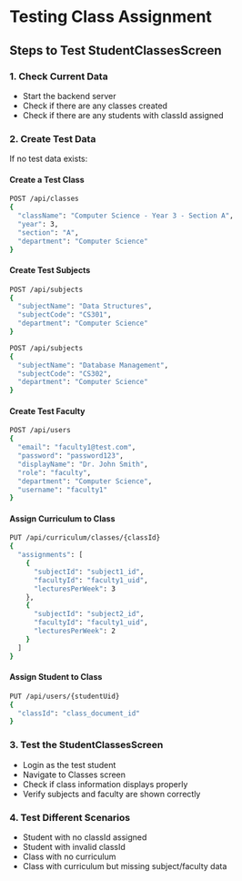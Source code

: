# Testing Class Assignment

## Steps to Test StudentClassesScreen

### 1. Check Current Data
- Start the backend server
- Check if there are any classes created
- Check if there are any students with classId assigned

### 2. Create Test Data
If no test data exists:

#### Create a Test Class
```bash
POST /api/classes
{
  "className": "Computer Science - Year 3 - Section A",
  "year": 3,
  "section": "A", 
  "department": "Computer Science"
}
```

#### Create Test Subjects
```bash
POST /api/subjects
{
  "subjectName": "Data Structures",
  "subjectCode": "CS301",
  "department": "Computer Science"
}

POST /api/subjects
{
  "subjectName": "Database Management",
  "subjectCode": "CS302", 
  "department": "Computer Science"
}
```

#### Create Test Faculty
```bash
POST /api/users
{
  "email": "faculty1@test.com",
  "password": "password123",
  "displayName": "Dr. John Smith",
  "role": "faculty",
  "department": "Computer Science",
  "username": "faculty1"
}
```

#### Assign Curriculum to Class
```bash
PUT /api/curriculum/classes/{classId}
{
  "assignments": [
    {
      "subjectId": "subject1_id",
      "facultyId": "faculty1_uid",
      "lecturesPerWeek": 3
    },
    {
      "subjectId": "subject2_id", 
      "facultyId": "faculty1_uid",
      "lecturesPerWeek": 2
    }
  ]
}
```

#### Assign Student to Class
```bash
PUT /api/users/{studentUid}
{
  "classId": "class_document_id"
}
```

### 3. Test the StudentClassesScreen
- Login as the test student
- Navigate to Classes screen
- Check if class information displays properly
- Verify subjects and faculty are shown correctly

### 4. Test Different Scenarios
- Student with no classId assigned
- Student with invalid classId
- Class with no curriculum
- Class with curriculum but missing subject/faculty data